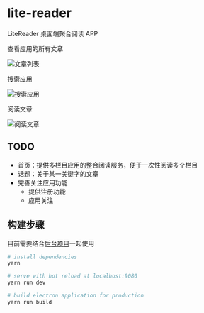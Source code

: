 # lite-reader

LiteReader 桌面端聚合阅读 APP

查看应用的所有文章

![文章列表](http://markdown-1252710547.coscd.myqcloud.com/1_folder/%E5%B1%8F%E5%B9%95%E5%BF%AB%E7%85%A7%202018-02-12%20%E4%B8%8B%E5%8D%8816.35.50%20%E4%B8%8B%E5%8D%88.png)

搜索应用

![搜索应用](http://markdown-1252710547.coscd.myqcloud.com/1_folder/%E5%B1%8F%E5%B9%95%E5%BF%AB%E7%85%A7%202018-02-12%20%E4%B8%8B%E5%8D%8816.36.29%20%E4%B8%8B%E5%8D%88.png)

阅读文章

![阅读文章](http://markdown-1252710547.coscd.myqcloud.com/1_folder/%E5%B1%8F%E5%B9%95%E5%BF%AB%E7%85%A7%202018-02-12%20%E4%B8%8B%E5%8D%8816.36.45%20%E4%B8%8B%E5%8D%88.png)

## TODO

- 首页：提供多栏目应用的整合阅读服务，便于一次性阅读多个栏目
- 话题：关于某一关键字的文章
- 完善关注应用功能
  - 提供注册功能
  - 应用关注

## 构建步骤

目前需要结合[后台项目](https://github.com/chhpt/lite-reader-server)一起使用

``` bash
# install dependencies
yarn

# serve with hot reload at localhost:9080
yarn run dev

# build electron application for production
yarn run build
```
